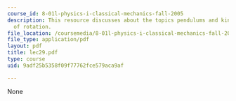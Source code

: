 ```yaml
---
course_id: 8-01l-physics-i-classical-mechanics-fall-2005
description: This resource discusses about the topics pendulums and kinetic energy
  of rotation.
file_location: /coursemedia/8-01l-physics-i-classical-mechanics-fall-2005/9adf25b5358f09f77762fce579aca9af_lec29.pdf
file_type: application/pdf
layout: pdf
title: lec29.pdf
type: course
uid: 9adf25b5358f09f77762fce579aca9af

---
```

None